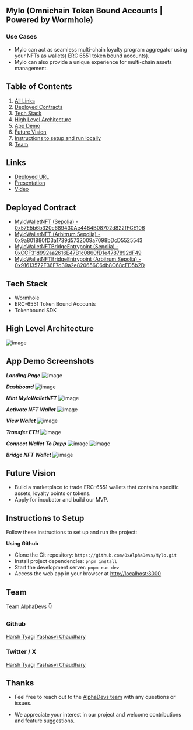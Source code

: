 ## Mylo (Omnichain Token Bound Accounts | Powered by Wormhole)

### Use Cases

- Mylo can act as seamless multi-chain loyalty program aggregator using your NFTs as wallets( ERC 6551 token bound accounts).
- Mylo can also provide a unique experience for multi-chain assets management.

## Table of Contents

1. [All Links](#links)
2. [Deployed Contracts](#deployed-contract)
3. [Tech Stack](#tech-stack)
4. [High Level Architecture](#high-level-architecture)
5. [App Demo](#app-demo-screenshots)
6. [Future Vision](#future-vision)
7. [Instructions to setup and run locally ](#instructions-to-setup)
8. [Team](#team)

## Links

- [Deployed URL](https://mylo.alphadevs.dev/)
- [Presentation](https://www.canva.com/design/DAGPfKTioxE/PNtFERQrEqPK8DfoiEY54A/view)
- [Video]()

## Deployed Contract

- [MyloWalletNFT (Sepolia) - 0x57E5b6b320c689430Ae4484B08702d822fFCE106](https://sepolia.etherscan.io/address/0x57E5b6b320c689430Ae4484B08702d822fFCE106)
- [MyloWalletNFT (Arbitrum Sepolia) - 0x9a801880fD3a1739d5732009a7098bDcD5525543](https://sepolia.arbiscan.io/address/0x9a801880fD3a1739d5732009a7098bDcD5525543)
- [MyloWalletNFTBridgeEntrypoint (Sepolia) - 0xCCF31d992aa2616E47B1c0860fD1e4787892dF49](https://sepolia.etherscan.io/address/0xCCF31d992aa2616E47B1c0860fD1e4787892dF49)
- [MyloWalletNFTBridgeEntrypoint (Arbitrum Sepolia) - 0x91613572F36F7d39a2e820656C6db8C68cED5b2D](https://sepolia.arbiscan.io/address/0x91613572F36F7d39a2e820656C6db8C68cED5b2D)

## Tech Stack

- Wormhole
- ERC-6551 Token Bound Accounts
- Tokenbound SDK

## High Level Architecture

![image](/public/appDemo/architecture.png)

## App Demo Screenshots

**_Landing Page_**
![image](/public/appDemo/landing-page.png)

**_Dashboard_**
![image](/public/appDemo/dashboard.png)

**_Mint MyloWalletNFT_**
![image](/public/appDemo/mint-mylowalletnft.png)

**_Activate NFT Wallet_**
![image](/public/appDemo/activate-nft-wallet.png)

**_View Wallet_**
![image](/public/appDemo/view-wallet.png)

**_Transfer ETH_**
![image](/public/appDemo/transfer-eth.png)

**_Connect Wallet To Dapp_**
![image](/public/appDemo/connect-wallet-to-dapp.png)
![image](/public/appDemo/connect-wallet.png)

**_Bridge NFT Wallet_**
![image](/public/appDemo/bridge-nft-wallet.png)

## Future Vision

- Build a marketplace to trade ERC-6551 wallets that contains specific assets, loyalty points or tokens.
- Apply for incubator and build our MVP.

## Instructions to Setup

Follow these instructions to set up and run the project:

**Using Github**

- Clone the Git repository: `https://github.com/0xAlphaDevs/Mylo.git`
- Install project dependencies: `pnpm install`
- Start the development server: `pnpm run dev`
- Access the web app in your browser at [http://localhost:3000](http://localhost:3000)

## Team

Team [AlphaDevs](https://www.alphadevs.dev) 👇

### Github

[Harsh Tyagi](https://github.com/mr-harshtyagi)
[Yashasvi Chaudhary](https://github.com/0xyshv)

### Twitter / X

[Harsh Tyagi](https://twitter.com/0xmht)
[Yashasvi Chaudhary](https://twitter.com/0xyshv)

## Thanks

- Feel free to reach out to the [AlphaDevs team](https://www.alphadevs.dev) with any questions or issues.

- We appreciate your interest in our project and welcome contributions and feature suggestions.

